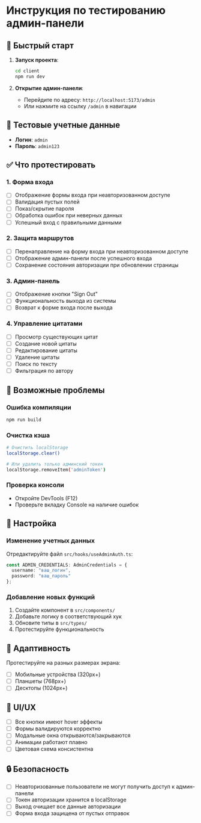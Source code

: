 # Инструкция по тестированию админ-панели

## 🚀 Быстрый старт

1. **Запуск проекта**:
   ```bash
   cd client
   npm run dev
   ```

2. **Открытие админ-панели**:
   - Перейдите по адресу: `http://localhost:5173/admin`
   - Или нажмите на ссылку `/admin` в навигации

## 🔐 Тестовые учетные данные

- **Логин**: `admin`
- **Пароль**: `admin123`

## ✅ Что протестировать

### 1. Форма входа
- [ ] Отображение формы входа при неавторизованном доступе
- [ ] Валидация пустых полей
- [ ] Показ/скрытие пароля
- [ ] Обработка ошибок при неверных данных
- [ ] Успешный вход с правильными данными

### 2. Защита маршрутов
- [ ] Перенаправление на форму входа при неавторизованном доступе
- [ ] Отображение админ-панели после успешного входа
- [ ] Сохранение состояния авторизации при обновлении страницы

### 3. Админ-панель
- [ ] Отображение кнопки "Sign Out"
- [ ] Функциональность выхода из системы
- [ ] Возврат к форме входа после выхода

### 4. Управление цитатами
- [ ] Просмотр существующих цитат
- [ ] Создание новой цитаты
- [ ] Редактирование цитаты
- [ ] Удаление цитаты
- [ ] Поиск по тексту
- [ ] Фильтрация по автору

## 🐛 Возможные проблемы

### Ошибка компиляции
```bash
npm run build
```

### Очистка кэша
```bash
# Очистить localStorage
localStorage.clear()

# Или удалить только админский токен
localStorage.removeItem('adminToken')
```

### Проверка консоли
- Откройте DevTools (F12)
- Проверьте вкладку Console на наличие ошибок

## 🔧 Настройка

### Изменение учетных данных
Отредактируйте файл `src/hooks/useAdminAuth.ts`:
```typescript
const ADMIN_CREDENTIALS: AdminCredentials = {
  username: "ваш_логин",
  password: "ваш_пароль"
};
```

### Добавление новых функций
1. Создайте компонент в `src/components/`
2. Добавьте логику в соответствующий хук
3. Обновите типы в `src/types/`
4. Протестируйте функциональность

## 📱 Адаптивность

Протестируйте на разных размерах экрана:
- [ ] Мобильные устройства (320px+)
- [ ] Планшеты (768px+)
- [ ] Десктопы (1024px+)

## 🎨 UI/UX

- [ ] Все кнопки имеют hover эффекты
- [ ] Формы валидируются корректно
- [ ] Модальные окна открываются/закрываются
- [ ] Анимации работают плавно
- [ ] Цветовая схема консистентна

## 🔒 Безопасность

- [ ] Неавторизованные пользователи не могут получить доступ к админ-панели
- [ ] Токен авторизации хранится в localStorage
- [ ] Выход очищает все данные авторизации
- [ ] Форма входа защищена от пустых отправок
